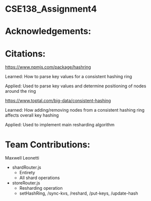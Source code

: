 # CSE138_Assignment4


# Acknowledgements:


# Citations:

https://www.npmjs.com/package/hashring

Learned: How to parse key values for a consistent hashing ring

Applied: Used to parse key values and determine positioning of nodes around the ring

https://www.toptal.com/big-data/consistent-hashing

Learned: How adding/removing nodes from a consistent hashing ring affects overall key hashing

Applied: Used to implement main resharding algorithm

# Team Contributions:

Maxwell Leonetti
- shardRouter.js
  - Entirety
  - All shard operations
- storeRouter.js
  - Resharding operation
  - setHashRing, /sync-kvs, /reshard, /put-keys, /update-hash
